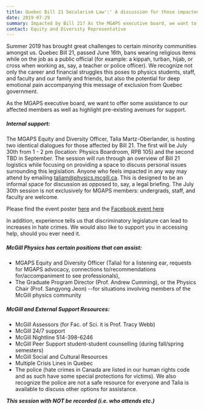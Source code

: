 ```yaml
---
title: Quebec Bill 21 Secularism Law':' A discussion for those impacted
date: 2019-07-29
summary: Impacted by Bill 21? As the MGAPS executive board, we want to offer some assistance to our affected members as well as highlight pre-existing avenues for support. The MGAPS Equity and Diversity Officer, is running a session that will run through an overview of Bill 21 logistics while focusing on providing a space to discuss personal issues surrounding this legislation. Join in the Boardroom (RPB 105) from 1-2pm on Tuesday 30th July, drop in when you can!
contact: Equity and Diversity Representative
---
```


Summer 2019 has brought great challenges to certain minority communities amongst us. Quebec Bill 21, passed June 16th, bans wearing religious items while on the job as a public official (for example: a kippah, turban, hijab, or cross when working as, say, a teacher or police officer). We recognize not only the career and financial struggles this poses to physics students, staff, and faculty and our family and friends, but also the potential for deep emotional pain accompanying this message of exclusion from Quebec government.

As the MGAPS executive board, we want to offer some assistance to our affected members as well as highlight pre-existing avenues for support.


##### Internal support:

The MGAPS Equity and Diversity Officer, Talia Martz-Oberlander, is hosting two identical dialogues for those affected by Bill 21. The first will be July 30th from 1 - 2 pm (location: Physics Boardroom, RPB 105) and the second TBD in September. The session will run through an overview of Bill 21 logistics while focusing on providing a space to discuss personal issues surrounding this legislation. Anyone who feels impacted in any way may attend by emailing taliam@physics.mcgill.ca. This is designed to be an informal space for discussion as opposed to, say, a legal briefing. The July 30th session is not exclusively for MGAPS members: undergrads, staff, and faculty are welcome.

Please find the event poster [here](/files/Bill21sessionposter.pdf) and the [Facebook event here](https://www.facebook.com/events/904040816603499/)

In addition, experience tells us that discriminatory legislature can lead to increases in hate crimes. We would also like to support you in accessing help, should you ever need it. 


##### McGill Physics has certain positions that can assist: 

 * MGAPS Equity and Diversity Officer (Talia) for a listening ear, requests for MGAPS advocacy, connections to/recommendations for/accompaniment to see professionals), 
 * The Graduate Program Director (Prof. Andrew Cumming), or the Physics Chair (Prof. Sangyong Jeon) --for situations involving members of the McGill physics community


##### McGill and External Support Resources:

 * McGill Assessors (for Fac. of Sci. it is Prof. Tracy Webb)
 * McGill 24/7 support
 * McGill Nightline 514-398-6246
 * McGill Peer Support student-student counselling (during fall/spring semesters) 
 * McGill Social and Cultural Resources
 * Multiple Crisis Lines in Quebec
 * The police (hate crimes in Canada are listed in our human rights code and as such have some special protections for victims).  We also recognize the police are not a safe resource for everyone and Talia is available to discuss other options for assistance.

_**This session with NOT be recorded (i.e. who attends etc.)**_

